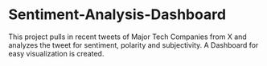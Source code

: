 # Sentiment-Analysis-Dashboard
This project pulls in recent tweets of Major Tech Companies from X and analyzes the tweet for sentiment, polarity and subjectivity. A Dashboard for easy visualization is created.
